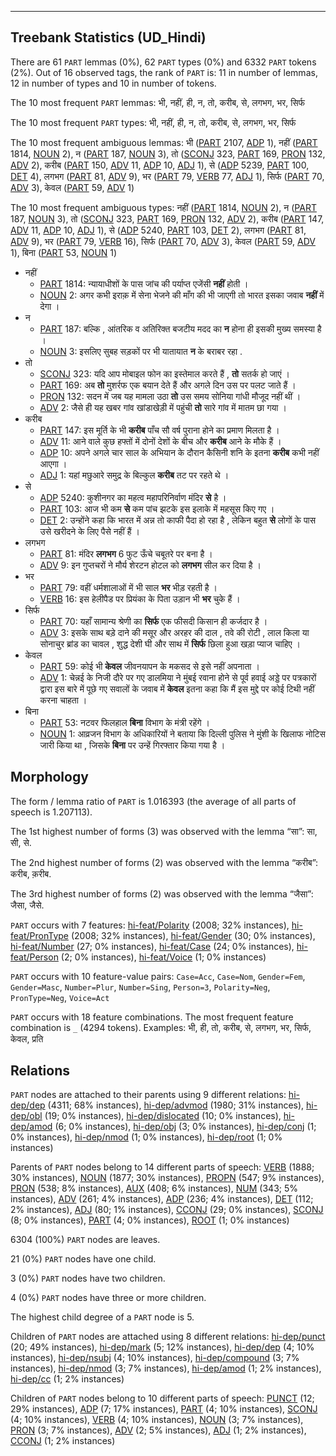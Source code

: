 

--------------------------------------------------------------------------------

## Treebank Statistics (UD_Hindi)

There are 61 `PART` lemmas (0%), 62 `PART` types (0%) and 6332 `PART` tokens (2%).
Out of 16 observed tags, the rank of `PART` is: 11 in number of lemmas, 12 in number of types and 10 in number of tokens.

The 10 most frequent `PART` lemmas: भी, नहीं, ही, न, तो, करीब, से, लगभग, भर, सिर्फ

The 10 most frequent `PART` types:  भी, नहीं, ही, न, तो, करीब, से, लगभग, भर, सिर्फ

The 10 most frequent ambiguous lemmas: भी ([PART]() 2107, [ADP]() 1), नहीं ([PART]() 1814, [NOUN]() 2), न ([PART]() 187, [NOUN]() 3), तो ([SCONJ]() 323, [PART]() 169, [PRON]() 132, [ADV]() 2), करीब ([PART]() 150, [ADV]() 11, [ADP]() 10, [ADJ]() 1), से ([ADP]() 5239, [PART]() 100, [DET]() 4), लगभग ([PART]() 81, [ADV]() 9), भर ([PART]() 79, [VERB]() 77, [ADJ]() 1), सिर्फ ([PART]() 70, [ADV]() 3), केवल ([PART]() 59, [ADV]() 1)

The 10 most frequent ambiguous types:  नहीं ([PART]() 1814, [NOUN]() 2), न ([PART]() 187, [NOUN]() 3), तो ([SCONJ]() 323, [PART]() 169, [PRON]() 132, [ADV]() 2), करीब ([PART]() 147, [ADV]() 11, [ADP]() 10, [ADJ]() 1), से ([ADP]() 5240, [PART]() 103, [DET]() 2), लगभग ([PART]() 81, [ADV]() 9), भर ([PART]() 79, [VERB]() 16), सिर्फ ([PART]() 70, [ADV]() 3), केवल ([PART]() 59, [ADV]() 1), बिना ([PART]() 53, [NOUN]() 1)


* नहीं
  * [PART]() 1814: न्यायाधीशों के पास जांच की पर्याप्त एजेंसी <b>नहीं</b> होती ।
  * [NOUN]() 2: अगर कभी इराक़ में सेना भेजने की माँग की भी जाएगी तो भारत इसका जवाब <b>नहीं</b> में देगा ।
* न
  * [PART]() 187: बल्कि , आंतरिक व अतिरिक्त बजटीय मदद का <b>न</b> होना ही इसकी मुख्य समस्या है ।
  * [NOUN]() 3: इसलिए सुबह सड़कों पर भी यातायात <b>न</b> के बराबर रहा .
* तो
  * [SCONJ]() 323: यदि आप मोबाइल फोन का इस्तेमाल करते हैं , <b>तो</b> सतर्क हो जाएं ।
  * [PART]() 169: अब <b>तो</b> मुशर्रफ एक बयान देते हैं और अगले दिन उस पर पलट जाते हैं ।
  * [PRON]() 132: सदन में जब यह मामला उठा <b>तो</b> उस समय सोनिया गांधी मौजूद नहीं थीं ।
  * [ADV]() 2: जैसे ही यह खबर गांव खांडाखेड़ी में पहुंची <b>तो</b> सारे गांव में मातम छा गया ।
* करीब
  * [PART]() 147: इस मूर्ति के भी <b>करीब</b> पाँच सौ वर्ष पुराना होने का प्रमाण मिलता है ।
  * [ADV]() 11: आने वाले कुछ हफ्तों में दोनों देशों के बीच और <b>करीब</b> आने के मौके हैं ।
  * [ADP]() 10: अपने अगले चार साल के अभियान के दौरान कैसिनी शनि के इतना <b>करीब</b> कभी नहीं आएगा ।
  * [ADJ]() 1: यहां मछुआरे समुद्र के बिल्कुल <b>करीब</b> तट पर रहते थे ।
* से
  * [ADP]() 5240: कुशीनगर का महत्‍व महापरिनिर्वाण मंदिर <b>से</b> है ।
  * [PART]() 103: आज भी कम <b>से</b> कम पांच झटके इस इलाके में महसूस किए गए ।
  * [DET]() 2: उन्होंने कहा कि भारत में अन्न तो काफी पैदा हो रहा है , लेकिन बहुत <b>से</b> लोगों के पास उसे खरीदने के लिए पैसे नहीं हैं ।
* लगभग
  * [PART]() 81: मंदिर <b>लगभग</b> 6 फुट ऊँचे चबूतरे पर बना है ।
  * [ADV]() 9: इन गुप्तचरों ने मौर्य शेरटन होटल को <b>लगभग</b> सील कर दिया है ।
* भर
  * [PART]() 79: वहीं धर्मशालाओं में भी साल <b>भर</b> भीड़ रहती है ।
  * [VERB]() 16: इस हेलीपैड पर प्रियंका के पिता उड़ान भी <b>भर</b> चुके हैं ।
* सिर्फ
  * [PART]() 70: यहाँ सामान्य श्रेणी का <b>सिर्फ</b> एक फीसदी किसान ही कर्जदार है ।
  * [ADV]() 3: इसके साथ बड़े दाने की मसूर और अरहर की दाल , तवे की रोटी , लाल किला या सोनाचुर ब्रांड का चावल , शुद्ध देशी घी और साथ में <b>सिर्फ</b> छिला हुआ खड़ा प्याज चाहिए ।
* केवल
  * [PART]() 59: कोई भी <b>केवल</b> जीवनयापन के मकसद से इसे नहीं अपनाता ।
  * [ADV]() 1: चेन्नई के निजी दौरे पर गए डालमिया ने मुंबई रवाना होने से पूर्व हवाई अड्डे पर पत्रकारों द्वारा इस बारे में पूछे गए सवालों के जवाब में <b>केवल</b> इतना कहा कि मैं इस मुद्दे पर कोई टिथी नहीं करना चाहता ।
* बिना
  * [PART]() 53: नटवर फिलहाल <b>बिना</b> विभाग के मंत्री रहेंगे ।
  * [NOUN]() 1: आव्रजन विभाग के अधिकारियों ने बताया कि दिल्ली पुलिस ने मुंशी के खिलाफ नोटिस जारी किया था , जिसके <b>बिना</b> पर उन्हें गिरफ्तार किया गया है ।

## Morphology

The form / lemma ratio of `PART` is 1.016393 (the average of all parts of speech is 1.207113).

The 1st highest number of forms (3) was observed with the lemma “सा”: सा, सी, से.

The 2nd highest number of forms (2) was observed with the lemma “करीब”: करीब, क़रीब.

The 3rd highest number of forms (2) was observed with the lemma “जैसा”: जैसा, जैसे.

`PART` occurs with 7 features: [hi-feat/Polarity]() (2008; 32% instances), [hi-feat/PronType]() (2008; 32% instances), [hi-feat/Gender]() (30; 0% instances), [hi-feat/Number]() (27; 0% instances), [hi-feat/Case]() (24; 0% instances), [hi-feat/Person]() (2; 0% instances), [hi-feat/Voice]() (1; 0% instances)

`PART` occurs with 10 feature-value pairs: `Case=Acc`, `Case=Nom`, `Gender=Fem`, `Gender=Masc`, `Number=Plur`, `Number=Sing`, `Person=3`, `Polarity=Neg`, `PronType=Neg`, `Voice=Act`

`PART` occurs with 18 feature combinations.
The most frequent feature combination is `_` (4294 tokens).
Examples: भी, ही, तो, करीब, से, लगभग, भर, सिर्फ, केवल, प्रति


## Relations

`PART` nodes are attached to their parents using 9 different relations: [hi-dep/dep]() (4311; 68% instances), [hi-dep/advmod]() (1980; 31% instances), [hi-dep/obl]() (19; 0% instances), [hi-dep/dislocated]() (10; 0% instances), [hi-dep/amod]() (6; 0% instances), [hi-dep/obj]() (3; 0% instances), [hi-dep/conj]() (1; 0% instances), [hi-dep/nmod]() (1; 0% instances), [hi-dep/root]() (1; 0% instances)

Parents of `PART` nodes belong to 14 different parts of speech: [VERB]() (1888; 30% instances), [NOUN]() (1877; 30% instances), [PROPN]() (547; 9% instances), [PRON]() (538; 8% instances), [AUX]() (408; 6% instances), [NUM]() (343; 5% instances), [ADV]() (261; 4% instances), [ADP]() (236; 4% instances), [DET]() (112; 2% instances), [ADJ]() (80; 1% instances), [CCONJ]() (29; 0% instances), [SCONJ]() (8; 0% instances), [PART]() (4; 0% instances), [ROOT]() (1; 0% instances)

6304 (100%) `PART` nodes are leaves.

21 (0%) `PART` nodes have one child.

3 (0%) `PART` nodes have two children.

4 (0%) `PART` nodes have three or more children.

The highest child degree of a `PART` node is 5.

Children of `PART` nodes are attached using 8 different relations: [hi-dep/punct]() (20; 49% instances), [hi-dep/mark]() (5; 12% instances), [hi-dep/dep]() (4; 10% instances), [hi-dep/nsubj]() (4; 10% instances), [hi-dep/compound]() (3; 7% instances), [hi-dep/nmod]() (3; 7% instances), [hi-dep/amod]() (1; 2% instances), [hi-dep/cc]() (1; 2% instances)

Children of `PART` nodes belong to 10 different parts of speech: [PUNCT]() (12; 29% instances), [ADP]() (7; 17% instances), [PART]() (4; 10% instances), [SCONJ]() (4; 10% instances), [VERB]() (4; 10% instances), [NOUN]() (3; 7% instances), [PRON]() (3; 7% instances), [ADV]() (2; 5% instances), [ADJ]() (1; 2% instances), [CCONJ]() (1; 2% instances)

